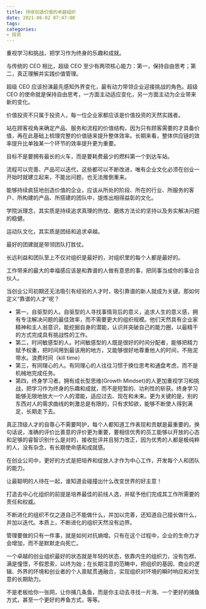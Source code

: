 ```yaml
---
title: 持续创造价值的卓越组织
date: 2021-06-02 07:47:00
tags:
categories:
- 投资
---
```



重视学习和挑战，把学习作为终身的乐趣和成就。

与传统的 CEO 相比，超级 CEO 至少有两项核心能力：第一，保持自由思考；第二，真正理解并实践价值管理。

超级 CEO 应该扮演最先感知外界变化，最有动力带领企业迎接挑战的角色。超级 CEO 的使命就是保持自由思考，一方面主动适应变化，另一方面主动为企业带来新的变化。

价值投资不只属于投资人，每一位企业家都应该是价值投资的天然实践者。

站在顾客视角来确定产品、服务和流程的价值结构，因为只有顾客需要的才具备价值，再在此基础上梳理完整的价值链来提升整体效率。长期来看，整体供应链的效率提升比单独某一个环节的效率提升更为重要。

目标不是要拥有最长的火车，而是要耗费最少的燃料第一个到达车站。

流程可以完善、产品可以迭代，这些都可以不断改进，唯有企业文化必须在创业一开始时就建立起来，不能出问题，也无法推倒重来。

能够持续疯狂地创造价值的企业，应该从所处的阶段、所在的行业、所服务的客户、所构建的产品、所搭建的团队中，提炼出相得益彰的文化。

学院派理念，其实质是持续追求真理的热忱、磨炼方法论的坚持以及务实解决问题的稳健。

运动队文化，其实质是团结和追求卓越。

最好的团建就是带领团队打胜仗。

长远利益和团队至上不仅对组织是最好的，对组织里的每个人都是最好的。

工作带来的最大的幸福感应该是和靠谱的人做有意思的事，把同事当成你的事业合伙人。

当创业公司初期还无法吸引有经验的人才时，吸引靠谱的新人就成为关键。那如何定义“靠谱的人才”呢？
- 第一，自驱型的人。自驱型的人寻找事情背后的意义，追求人生的意义感，拥有专注解决问题的最佳效率，而不需要更大的组织规模。他们天然具有企业家精神和主人翁意识，能挖掘自身的潜能，认识并突破自己的能力圈，以最精干的方式完成具有挑战性的工作。
- 第二，时间敏感型的人。时间敏感型的人既是很好的时间分配者，能够把精力赋予权重，把时间用到最该用的地方，又能够很好地尊重他人的时间，不拖泥带水。浪费时间（kill time）
- 第三，有同理心的人。有同理心的人往往习惯于换位思考和通盘考虑，而不是机械地完成任务。
- 第四，终身学习者。拥有成长型思维(Growth Mindset)的人更加重视学习和挑战，把学习作为终身的乐趣和成就，而不是短暂的、功利性的斩获。终身学习能够无限地放大一个人的潜能，适应过去、现在和未来。更为关键的是，别的东西对人的需求曲线的刺激总是有限的，只有求知欲，能够不断使人得到满足，长期走下去。

真正顶级人才的自尊心不需要呵护，每个人都知道工作表现和贡献是最重要的。换句话说，准确的评价比善意的评价更为重要，要相信优秀的员工能够以开放的心态和足够的睿智识别什么是对的，接收批评并且努力改正，因为优秀的人都是极纯粹的人，没有杂念，有长期使命感和成就感。

在创业公司中，更好的方式是把培养和绽放人才作为中心工作，开发每个人和团队的能力。

让最聪明的人待在一起，谁知道会碰撞出什么改变世界的好主意！

打造去中心化组织的前提是培养最佳的前线人选，并赋予他们完成其工作所需要的责任和权威。

不断进化的组织不仅之道自己不能做什么，并加以完善，还知道自己擅长做什么，并加以迭代。本质上，不断进化的组织天然没有边界。

管理要做的只有一件事，就是如何对抗熵增。只有在这个过程中，企业的生命力才会增加，而不是默默走向死亡。

一个卓越的创业组织最好的状态就是年轻的状态，依靠内生的组织力，没有包袱、满是憧憬，不假思索，以终为始；在长期注意的范畴中，把组织的基因、商业的逻辑、外界的环境和创业者的个人禀赋贯通融合，实现组织对环境的瞬时响应和对生意的长期助力。

不是老板给你一张网，让你捕几条鱼，而是你主动去寻找一片海、一个更好的捕鱼方式，甚至一个更好的养鱼方式，等等。